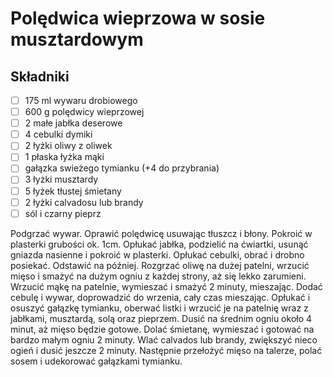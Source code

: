 # Polędwica wieprzowa w sosie musztardowym

## Składniki

* [ ] 175 ml wywaru drobiowego
* [ ] 600 g polędwicy wieprzowej
* [ ] 2 małe jabłka deserowe
* [ ] 4 cebulki dymiki
* [ ] 2 łyżki oliwy z oliwek
* [ ] 1 płaska łyżka mąki
* [ ] gałązka swieżego tymianku (+4 do przybrania) 
* [ ] 3 łyżki musztardy
* [ ] 5 łyżek tłustej śmietany
* [ ] 2 łyżki calvadosu lub brandy
* [ ] sól i czarny pieprz

Podgrzać wywar. Oprawić polędwicę usuwając tłuszcz i błony. Pokroić w plasterki grubości ok. 1cm. Opłukać jabłka, podzielić na ćwiartki, usunąć gniazda nasienne i pokroić w plasterki. Opłukać cebulki, obrać i drobno posiekać. Odstawić na później. Rozgrzać oliwę na dużej patelni, wrzucić mięso i smażyć na dużym ogniu z każdej strony, aż się lekko zarumieni. Wrzucić mąkę na patelnie, wymieszać i smażyć 2 minuty, mieszając. Dodać cebulę i wywar, doprowadzić do wrzenia, cały czas mieszając. Opłukać i osuszyć gałązkę tymianku, oberwać listki i wrzucić je na patelnię wraz z jabłkami, musztardą, solą oraz pieprzem. Dusić na średnim ogniu około 4 minut, aż mięso będzie gotowe. Dolać śmietanę, wymieszać i gotować na bardzo małym ogniu 2 minuty. Wlać calvados lub brandy, zwiększyć nieco ogień i dusić jeszcze 2 minuty. Następnie przełożyć mięso na talerze, polać sosem i udekorować gałązkami tymianku.